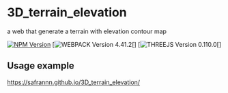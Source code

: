 # 3D_terrain_elevation
a web that generate a terrain with elevation contour map

[![NPM Version][npm-image]][npm-url]
[![WEBPACK Version 4.41.2][npm-image][]
[![THREEJS Version 0.110.0][npm-image][]

## Usage example
 https://safrannn.github.io/3D_terrain_elevation/
 
 
 <!-- Markdown link & img dfn's -->
[npm-image]: https://img.shields.io/npm/v/datadog-metrics.svg?style=flat-square
[npm-url]: https://npmjs.org/package/datadog-metrics
[npm-downloads]: https://img.shields.io/npm/dm/datadog-metrics.svg?style=flat-square

